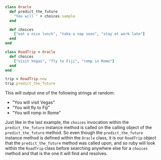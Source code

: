 ```ruby
class Oracle
  def predict_the_future
    "You will " + choices.sample
  end

  def choices
    ["eat a nice lunch", "take a nap soon", "stay at work late"]
  end
end

class RoadTrip < Oracle
  def choices
    ["visit Vegas", "fly to Fiji", "romp in Rome"]
  end
end

trip = RoadTrip.new
trip.predict_the_future
```

This will output one of the following strings at random:

- "You will visit Vegas"
- "You will fly to Fiji"
- "You will romp in Rome"

Just like in the last example, the `choices` invocation within the `predict_the_future` instance method is called on the calling object of the `predict_the_future` method. So even though the `predict_the_future` instance method is defined within the `Oracle` class, it is our `RoadTrip` object that the `predict_the_future` method was called upon, and so ruby will look within the `RoadTrip` class before searching anywhere else for a `choices` method and that is the one it will find and resolves.
